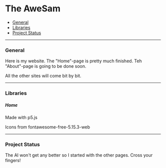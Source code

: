 # The AweSam
- [General](#General)
- [Libraries](#Libraries)
- [Project Status](#ProjectStatus)
*****************
<a name="General"></a>
### General
Here is my website.
The "Home"-page is pretty much finished.
Teh "About"-page is going to be done soon.

All the other sites will come bit by bit.
*****************
<a name="Libraries"></a>
### Libraries

##### Home
Made with p5.js

Icons from fontawesome-free-5.15.3-web
*****************
<a name="ProjectStatus"></a>
### Project Status
The AI won't get any better so I started with the other pages. Cross your fingers!
